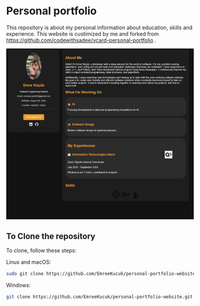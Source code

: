 # Personal portfolio

This repository is about my personal information about education, skills and experience. This website is custimized by me and forked from https://github.com/codewithsadee/vcard-personal-portfolio .

![alt text](https://github.com/EmreeKucuk/personal-portfolio-website/blob/master/assets/image.png  "Demo Image")


## To Clone the repository

To clone, follow these steps:

Linux and macOS:

```bash
sudo git clone https://github.com/EmreeKucuk/personal-portfolio-website.git
```

Windows:

```bash
git clone https://github.com/EmreeKucuk/personal-portfolio-website.git
```
